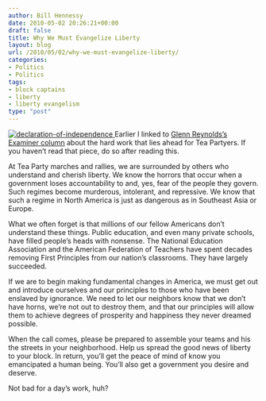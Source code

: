 ```yaml
---
author: Bill Hennessy
date: 2010-05-02 20:26:21+00:00
draft: false
title: Why We Must Evangelize Liberty
layout: blog
url: /2010/05/02/why-we-must-evangelize-liberty/
categories:
- Politics
- Politics
tags:
- block captains
- liberty
- liberty evangelism
type: "post"
---
```


[![declaration-of-independence](https://hennessysview.com/wp-content/uploads/2010/05/declarationofindependence1.jpg)
](https://secure.heritage.org/PocketConstitutions/?src=first) Earlier I linked to [Glenn Reynolds’s Examiner column](https://hennessysview.com/2010/05/02/glenn-harlan-reynolds-tea-party-movement-likely-to-have-unglamorous-but-effective-future-washington-examiner/) about the hard work that lies ahead for Tea Partyers. If you haven’t read that piece, do so after reading this.

 

At Tea Party marches and rallies, we are surrounded by others who understand and cherish liberty. We know the horrors that occur when a government loses accountability to and, yes, fear of the people they govern. Such regimes become murderous, intolerant, and repressive. We know that such a regime in North America is just as dangerous as in Southeast Asia or Europe.

 

What we often forget is that millions of our fellow Americans don’t understand these things. Public education, and even many private schools, have filled people’s heads with nonsense. The National Education Association and the American Federation of Teachers have spent decades removing First Principles from our nation’s classrooms. They have largely succeeded.

 

If we are to begin making fundamental changes in America, we must get out and introduce ourselves and our principles to those who have been enslaved by ignorance. We need to let our neighbors know that we don’t have horns, we’re not out to destroy them, and that our principles will allow them to achieve degrees of prosperity and happiness they never dreamed possible. 

 

When the call comes, please be prepared to assemble your teams and his the streets in your neighborhood. Help us spread the good news of liberty to your block. In return, you’ll get the peace of mind of know you emancipated a human being. You’ll also get a government you desire and deserve.

 

Not bad for a day’s work, huh?
